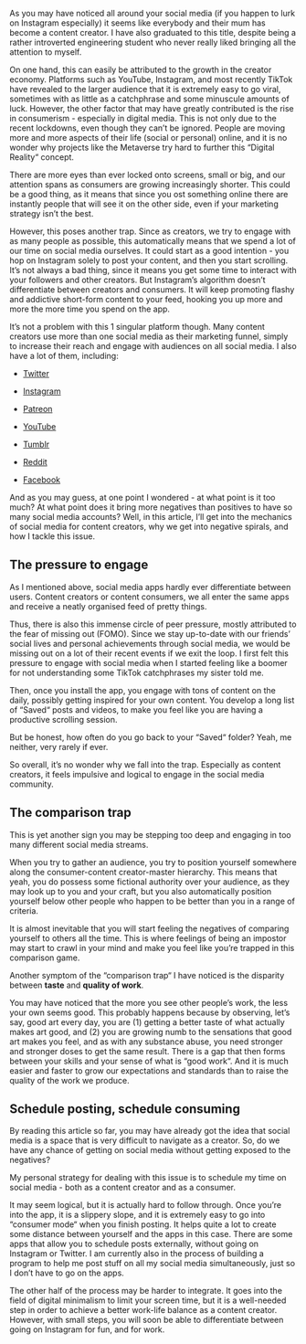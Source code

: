 As you may have noticed all around your social media (if you happen to lurk on Instagram especially) it seems like everybody and their mum has become a content creator. I have also graduated to this title, despite being a rather introverted engineering student who never really liked bringing all the attention to myself.

On one hand, this can easily be attributed to the growth in the creator economy. Platforms such as YouTube, Instagram, and most recently TikTok have revealed to the larger audience that it is extremely easy to go viral, sometimes with as little as a catchphrase and some minuscule amounts of luck. However, the other factor that may have greatly contributed is the rise in consumerism - especially in digital media. This is not only due to the recent lockdowns, even though they can’t be ignored. People are moving more and more aspects of their life (social or personal) online, and it is no wonder why projects like the Metaverse try hard to further this “Digital Reality“ concept.

There are more eyes than ever locked onto screens, small or big, and our attention spans as consumers are growing increasingly shorter. This could be a good thing, as it means that since you ost something online there are instantly people that will see it on the other side, even if your marketing strategy isn’t the best.

However, this poses another trap. Since as creators, we try to engage with as many people as possible, this automatically means that we spend a lot of our time on social media ourselves. It could start as a good intention - you hop on Instagram solely to post your content, and then you start scrolling. It’s not always a bad thing, since it means you get some time to interact with your followers and other creators. But Instagram’s algorithm doesn’t differentiate between creators and consumers. It will keep promoting flashy and addictive short-form content to your feed, hooking you up more and more the more time you spend on the app.

It’s not a problem with this 1 singular platform though. Many content creators use more than one social media as their marketing funnel, simply to increase their reach and engage with audiences on all social media. I also have a lot of them, including:

- [Twitter](https://twitter.com/kofiscrib)

- [Instagram](https://instagram.com/kofiscrib)

- [Patreon](https://patreon.com/kofiscrib)

- [YouTube](https://www.youtube.com/channel/UCcEn7kjXJu13IF2TyHp1jrg)

- [Tumblr](https://kofiscrib.tumblr.com/)

- [Reddit](http://reddit.com/u/kofiscrib)

- [Facebook](https://www.facebook.com/kofiscrib-105215908620313/)

And as you may guess, at one point I wondered - at what point is it too much? At what point does it bring more negatives than positives to have so many social media accounts? Well, in this article, I’ll get into the mechanics of social media for content creators, why we get into negative spirals, and how I tackle this issue.

## The pressure to engage

As I mentioned above, social media apps hardly ever differentiate between users. Content creators or content consumers, we all enter the same apps and receive a neatly organised feed of pretty things.

Thus, there is also this immense circle of peer pressure, mostly attributed to the fear of missing out (FOMO). Since we stay up-to-date with our friends’ social lives and personal achievements through social media, we would be missing out on a lot of their recent events if we exit the loop. I first felt this pressure to engage with social media when I started feeling like a boomer for not understanding some TikTok catchphrases my sister told me.

Then, once you install the app, you engage with tons of content on the daily, possibly getting inspired for your own content. You develop a long list of “Saved“ posts and videos, to make you feel like you are having a productive scrolling session.

But be honest, how often do you go back to your “Saved“ folder? Yeah, me neither, very rarely if ever.

So overall, it’s no wonder why we fall into the trap. Especially as content creators, it feels impulsive and logical to engage in the social media community.

## The comparison trap

This is yet another sign you may be stepping too deep and engaging in too many different social media streams.

When you try to gather an audience, you try to position yourself somewhere along the consumer-content creator-master hierarchy. This means that yeah, you do possess some fictional authority over your audience, as they may look up to you and your craft, but you also automatically position yourself below other people who happen to be better than you in a range of criteria.

It is almost inevitable that you will start feeling the negatives of comparing yourself to others all the time. This is where feelings of being an impostor may start to crawl in your mind and make you feel like you’re trapped in this comparison game.

Another symptom of the “comparison trap“ I have noticed is the disparity between **taste** and **quality of work**.

You may have noticed that the more you see other people’s work, the less your own seems good. This probably happens because by observing, let’s say, good art every day, you are (1) getting a better taste of what actually makes art good, and (2) you are growing numb to the sensations that good art makes you feel, and as with any substance abuse, you need stronger and stronger doses to get the same result. There is a gap that then forms between your skills and your sense of what is “good work“. And it is much easier and faster to grow our expectations and standards than to raise the quality of the work we produce.

## Schedule posting, schedule consuming

By reading this article so far, you may have already got the idea that social media is a space that is very difficult to navigate as a creator. So, do we have any chance of getting on social media without getting exposed to the negatives?

My personal strategy for dealing with this issue is to schedule my time on social media - both as a content creator and as a consumer.

It may seem logical, but it is actually hard to follow through. Once you’re into the app, it is a slippery slope, and it is extremely easy to go into “consumer mode“ when you finish posting. It helps quite a lot to create some distance between yourself and the apps in this case. There are some apps that allow you to schedule posts externally, without going on Instagram or Twitter. I am currently also in the process of building a program to help me post stuff on all my social media simultaneously, just so I don’t have to go on the apps.

The other half of the process may be harder to integrate. It goes into the field of digital minimalism to limit your screen time, but it is a well-needed step in order to achieve a better work-life balance as a content creator. However, with small steps, you will soon be able to differentiate between going on Instagram for fun, and for work.